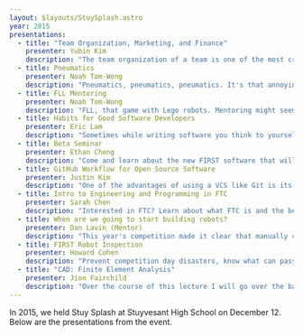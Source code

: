 ```yaml
---
layout: $layouts/StuySplash.astro
year: 2015
presentations:
  - title: "Team Organization, Marketing, and Finance"
    presenter: Yubin Kim
    description: "The team organization of a team is one of the most crucial parts of running a successful team. StuyPulse’s elaborate team structure and intercommunication between departments allows it to stay organized. Our marketing heads the logistics."
  - title: Pneumatics
    presenter: Noah Tom-Wong
    description: "Pneumatics, pneumatics, pneumatics. It's that annoying air system running through robots that is constantly leaking. How does it work anyway? Well, we're here to help! Pneumatics are an excellent method of actuation, and provide a stunning amount of variety for something so simple. This lecture will quickly pass over basic topics and move into some fun ideas that you can use with solenoid valves, pistons, and other pneumatic components. This lecture will make sure you can get a head start in how to make a working pneumatic system on the hardware side."
  - title: FLL Mentoring
    presenter: Noah Tom-Wong
    description: "FLL, that game with Lego robots. Mentoring might seem easy, it might seem tough. FLL actually consists of two components: research and robotics. This lecture will show you all you need to know in order to get a head start in mentoring FLL. You should do it, it's fun! This is a completely intro course wherein if you have had FLL experience prior this presentation might not be informative."
  - title: Habits for Good Software Developers
    presenter: Eric Lam
    description: "Sometimes while writing software you think to yourself &quot;I don't need to document this. It's so simple.&quot; Then later someone else looks at it and has no idea what is going on. So you look at it. You have no idea what is going on. There are many simple things one can do to create robust code. Though robot code might not be the most complicated code logically, every single thing helps other team members, future team members, and yourself."
  - title: Beta Seminar
    presenter: Ethan Cheng
    description: "Come and learn about the new FIRST software that will be used in the 2016 season."
  - title: GitHub Workflow for Open Source Software
    presenter: Justin Kim
    description: "One of the advantages of using a VCS like Git is its contribution features. GitHub gives teams an easy, effective way to peer-review code and ensure code quality throughout the build season."
  - title: Intro to Engineering and Programming in FTC
    presenter: Sarah Chen
    description: "Interested in FTC? Learn about what FTC is and the best practices Stuyvesant FTC has found effective over the year."
  - title: When are we going to start building robots?
    presenter: Dan Lavin (Mentor)
    description: "This year's competition made it clear that manually controlled machines like ours won't win against robots with automated systems. It's time to step up our game and learn how to automate common functions for better speed and accuracy."
  - title: FIRST Robot Inspection
    presenter: Howard Cohen
    description: "Prevent competition day disasters, know what can pass and what will not. Knowing is half the battle, join us as we talk about commonly used defined words such as frame perimeter and COTS. You need to be in the competition to win the competition. This workshop will cover commonly defined criteria for robot inspection and how to understand the numerous rules that govern what our robots can and cannot do."
  - title: "CAD: Finite Element Analysis"
    presenter: Jion Fairchild
    description: "Over the course of this lecture I will go over the basics of computer assisted design in Solidworks. Solidworks is a program that allows you to design and build 3D models of parts, mechanisms, and assemblies. Over the course of the lecture I will go over the basics of designing parts, putting them together, and running simulated stress tests on them. Solidworks is willing to sponsor any FIRST team that asks for a FIRST sponsorship and will provide Solidworks licenses as necessary depending on the size of your team. If you would like to follow along with the lecture, feel free to bring a laptop that has Solidworks installed."
---
```


In 2015, we held Stuy Splash at Stuyvesant High School on December 12. Below are the presentations from the event.
